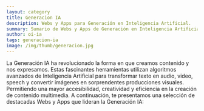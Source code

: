 ```yaml
---
layout: category
title: Generacion IA
description: Webs y Apps para Generación en Inteligencia Artificial.
summary: Sumario de Webs y Apps de Generación en Inteligencia Artificial.
author: oi-ia
tags: generacion-ia
image: /img/thumb/generacion.jpg
---
```


La Generación IA ha revolucionado la forma en que creamos contenido y nos expresamos. Estas fascinantes herramientas utilizan algoritmos avanzados de Inteligencia Artificial para transformar texto en audio, video, speech y convertir imágenes en sorprendentes producciones visuales. Permitiendo una mayor accesibilidad, creatividad y eficiencia en la creación de contenido multimedia. A continuación, te presentamos una selección de destacadas Webs y Apps que lideran la Generación IA:
